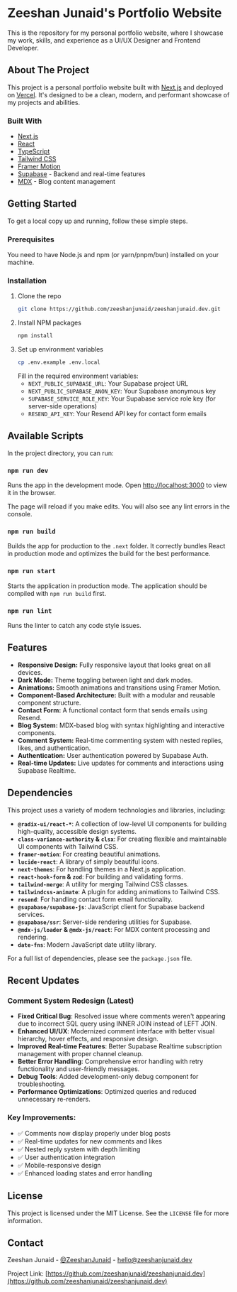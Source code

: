 # Zeeshan Junaid's Portfolio Website

This is the repository for my personal portfolio website, where I showcase my work, skills, and experience as a UI/UX Designer and Frontend Developer.

## About The Project

This project is a personal portfolio website built with [Next.js](https://nextjs.org/) and deployed on [Vercel](https://vercel.com/). It's designed to be a clean, modern, and performant showcase of my projects and abilities.

### Built With

- [Next.js](https://nextjs.org/)
- [React](https://reactjs.org/)
- [TypeScript](https://www.typescriptlang.org/)
- [Tailwind CSS](https://tailwindcss.com/)
- [Framer Motion](https://www.framer.com/motion/)
- [Supabase](https://supabase.com/) - Backend and real-time features
- [MDX](https://mdxjs.com/) - Blog content management

## Getting Started

To get a local copy up and running, follow these simple steps.

### Prerequisites

You need to have Node.js and npm (or yarn/pnpm/bun) installed on your machine.

### Installation

1.  Clone the repo
    ```sh
    git clone https://github.com/zeeshanjunaid/zeeshanjunaid.dev.git
    ```
2.  Install NPM packages
    ```sh
    npm install
    ```
3.  Set up environment variables
    ```sh
    cp .env.example .env.local
    ```
    Fill in the required environment variables:
    - `NEXT_PUBLIC_SUPABASE_URL`: Your Supabase project URL
    - `NEXT_PUBLIC_SUPABASE_ANON_KEY`: Your Supabase anonymous key
    - `SUPABASE_SERVICE_ROLE_KEY`: Your Supabase service role key (for server-side operations)
    - `RESEND_API_KEY`: Your Resend API key for contact form emails

## Available Scripts

In the project directory, you can run:

### `npm run dev`

Runs the app in the development mode.
Open [http://localhost:3000](http://localhost:3000) to view it in the browser.

The page will reload if you make edits.
You will also see any lint errors in the console.

### `npm run build`

Builds the app for production to the `.next` folder.
It correctly bundles React in production mode and optimizes the build for the best performance.

### `npm run start`

Starts the application in production mode. The application should be compiled with `npm run build` first.

### `npm run lint`

Runs the linter to catch any code style issues.

## Features

- **Responsive Design:** Fully responsive layout that looks great on all devices.
- **Dark Mode:** Theme toggling between light and dark modes.
- **Animations:** Smooth animations and transitions using Framer Motion.
- **Component-Based Architecture:** Built with a modular and reusable component structure.
- **Contact Form:** A functional contact form that sends emails using Resend.
- **Blog System:** MDX-based blog with syntax highlighting and interactive components.
- **Comment System:** Real-time commenting system with nested replies, likes, and authentication.
- **Authentication:** User authentication powered by Supabase Auth.
- **Real-time Updates:** Live updates for comments and interactions using Supabase Realtime.

## Dependencies

This project uses a variety of modern technologies and libraries, including:

- **`@radix-ui/react-*`**: A collection of low-level UI components for building high-quality, accessible design systems.
- **`class-variance-authority` & `clsx`**: For creating flexible and maintainable UI components with Tailwind CSS.
- **`framer-motion`**: For creating beautiful animations.
- **`lucide-react`**: A library of simply beautiful icons.
- **`next-themes`**: For handling themes in a Next.js application.
- **`react-hook-form` & `zod`**: For building and validating forms.
- **`tailwind-merge`**: A utility for merging Tailwind CSS classes.
- **`tailwindcss-animate`**: A plugin for adding animations to Tailwind CSS.
- **`resend`**: For handling contact form email functionality.
- **`@supabase/supabase-js`**: JavaScript client for Supabase backend services.
- **`@supabase/ssr`**: Server-side rendering utilities for Supabase.
- **`@mdx-js/loader` & `@mdx-js/react`**: For MDX content processing and rendering.
- **`date-fns`**: Modern JavaScript date utility library.

For a full list of dependencies, please see the `package.json` file.

## Recent Updates

### Comment System Redesign (Latest)

- **Fixed Critical Bug**: Resolved issue where comments weren't appearing due to incorrect SQL query using INNER JOIN instead of LEFT JOIN.
- **Enhanced UI/UX**: Modernized comment interface with better visual hierarchy, hover effects, and responsive design.
- **Improved Real-time Features**: Better Supabase Realtime subscription management with proper channel cleanup.
- **Better Error Handling**: Comprehensive error handling with retry functionality and user-friendly messages.
- **Debug Tools**: Added development-only debug component for troubleshooting.
- **Performance Optimizations**: Optimized queries and reduced unnecessary re-renders.

### Key Improvements:
- ✅ Comments now display properly under blog posts
- ✅ Real-time updates for new comments and likes
- ✅ Nested reply system with depth limiting
- ✅ User authentication integration
- ✅ Mobile-responsive design
- ✅ Enhanced loading states and error handling

## License

This project is licensed under the MIT License. See the `LICENSE` file for more information.

## Contact

Zeeshan Junaid - [@ZeeshanJunaid](https://twitter.com/your-twitter) - hello@zeeshanjunaid.dev

Project Link: [https://github.com/zeeshanjunaid/zeeshanjunaid.dev](https://github.com/zeeshanjunaid/zeeshanjunaid.dev)
